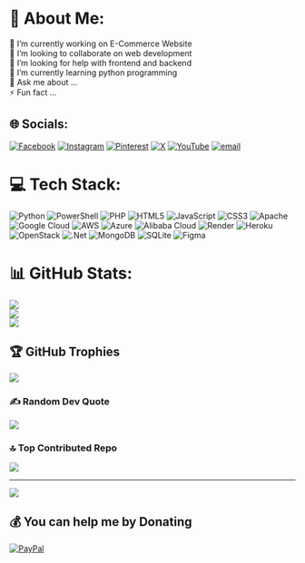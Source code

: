 # 💫 About Me:
🔭 I’m currently working on E-Commerce Website<br>👯 I’m looking to collaborate on web development<br>🤝 I’m looking for help with frontend and backend<br>🌱 I’m currently learning python programming<br>💬 Ask me about ...<br>⚡ Fun fact ...


## 🌐 Socials:
[![Facebook](https://img.shields.io/badge/Facebook-%231877F2.svg?logo=Facebook&logoColor=white)](https://www.facebook.com/akubrecah) [![Instagram](https://img.shields.io/badge/Instagram-%23E4405F.svg?logo=Instagram&logoColor=white)](https://instagram.com/darypowel) [![Pinterest](https://img.shields.io/badge/Pinterest-%23E60023.svg?logo=Pinterest&logoColor=white)](https://pinterest.com/poweldayck) [![X](https://img.shields.io/badge/X-black.svg?logo=X&logoColor=white)](https://x.com/akubrecah) [![YouTube](https://img.shields.io/badge/YouTube-%23FF0000.svg?logo=YouTube&logoColor=white)](https://youtube.com/@@akubrecahentertainment) [![email](https://img.shields.io/badge/Email-D14836?logo=gmail&logoColor=white)](mailto:poweldayck@gmail.com) 

# 💻 Tech Stack:
![Python](https://img.shields.io/badge/python-3670A0?style=plastic&logo=python&logoColor=ffdd54) ![PowerShell](https://img.shields.io/badge/PowerShell-%235391FE.svg?style=plastic&logo=powershell&logoColor=white) ![PHP](https://img.shields.io/badge/php-%23777BB4.svg?style=plastic&logo=php&logoColor=white) ![HTML5](https://img.shields.io/badge/html5-%23E34F26.svg?style=plastic&logo=html5&logoColor=white) ![JavaScript](https://img.shields.io/badge/javascript-%23323330.svg?style=plastic&logo=javascript&logoColor=%23F7DF1E) ![CSS3](https://img.shields.io/badge/css3-%231572B6.svg?style=plastic&logo=css3&logoColor=white) ![Apache](https://img.shields.io/badge/apache-%23D42029.svg?style=plastic&logo=apache&logoColor=white) ![Google Cloud](https://img.shields.io/badge/GoogleCloud-%234285F4.svg?style=plastic&logo=google-cloud&logoColor=white) ![AWS](https://img.shields.io/badge/AWS-%23FF9900.svg?style=plastic&logo=amazon-aws&logoColor=white) ![Azure](https://img.shields.io/badge/azure-%230072C6.svg?style=plastic&logo=microsoftazure&logoColor=white) ![Alibaba Cloud](https://img.shields.io/badge/AlibabaCloud-%23FF6701.svg?style=plastic&logo=alibabacloud&logoColor=white) ![Render](https://img.shields.io/badge/Render-%46E3B7.svg?style=plastic&logo=render&logoColor=white) ![Heroku](https://img.shields.io/badge/heroku-%23430098.svg?style=plastic&logo=heroku&logoColor=white) ![OpenStack](https://img.shields.io/badge/Openstack-%23f01742.svg?style=plastic&logo=openstack&logoColor=white) ![.Net](https://img.shields.io/badge/.NET-5C2D91?style=plastic&logo=.net&logoColor=white) ![MongoDB](https://img.shields.io/badge/MongoDB-%234ea94b.svg?style=plastic&logo=mongodb&logoColor=white) ![SQLite](https://img.shields.io/badge/sqlite-%2307405e.svg?style=plastic&logo=sqlite&logoColor=white) ![Figma](https://img.shields.io/badge/figma-%23F24E1E.svg?style=plastic&logo=figma&logoColor=white)
# 📊 GitHub Stats:
![](https://github-readme-stats.vercel.app/api?username=akubrecah&theme=dark&hide_border=false&include_all_commits=true&count_private=true)<br/>
![](https://nirzak-streak-stats.vercel.app/?user=akubrecah&theme=dark&hide_border=false)<br/>
![](https://github-readme-stats.vercel.app/api/top-langs/?username=akubrecah&theme=dark&hide_border=false&include_all_commits=true&count_private=true&layout=compact)

## 🏆 GitHub Trophies
![](https://github-profile-trophy.vercel.app/?username=akubrecah&theme=radical&no-frame=false&no-bg=false&margin-w=4)

### ✍️ Random Dev Quote
![](https://quotes-github-readme.vercel.app/api?type=horizontal&theme=radical)

### 🔝 Top Contributed Repo
![](https://github-contributor-stats.vercel.app/api?username=akubrecah&limit=5&theme=dark&combine_all_yearly_contributions=true)

---
[![](https://visitcount.itsvg.in/api?id=akubrecah&icon=0&color=0)](https://visitcount.itsvg.in)

  ## 💰 You can help me by Donating
  [![PayPal](https://img.shields.io/badge/PayPal-00457C?style=for-the-badge&logo=paypal&logoColor=white)](https://paypal.me/PayPal.Me.poweldayck@outlook.com) 

  
<!-- Proudly created with GPRM ( https://gprm.itsvg.in ) -->
